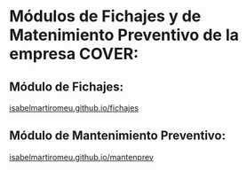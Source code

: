 # Módulos de Fichajes y de Matenimiento Preventivo de la empresa COVER:

## Módulo de Fichajes:
[isabelmartiromeu.github.io/fichajes](fichajes/docs/index.md)

## Módulo de Mantenimiento Preventivo:
[isabelmartiromeu.github.io/mantenprev](mantenprev/docs/index.md)

